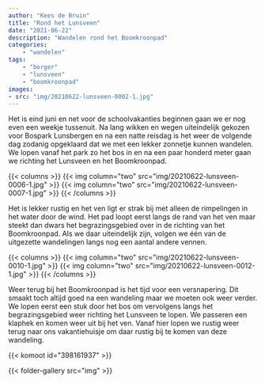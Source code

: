 ```yaml
---
author: "Kees de Bruin"
title: "Rond het Lunsveen"
date: "2021-06-22"
description: "Wandelen rond het Boomkroonpad"
categories:
    - "wandelen"
tags:
    - "borger"
    - "lunsveen"
    - "boomkroonpad"
images:
- src: "img/20210622-lunsveen-0002-1.jpg"
---
```


Het is eind juni en net voor de schoolvakanties beginnen gaan we er nog even een weekje tussenuit. Na lang wikken en wegen uiteindelijk gekozen voor Bospark Lunsbergen en na een natte reisdag is het weer de volgende dag zodanig opgeklaard dat we met een lekker zonnetje kunnen wandelen. We lopen vanaf het park zo het bos in en na een paar honderd meter gaan we richting het Lunsveen en het Boomkroonpad.

{{< columns >}}
{{< img column="two" src="img/20210622-lunsveen-0006-1.jpg" >}}
{{< img column="two" src="img/20210622-lunsveen-0007-1.jpg" >}}
{{< /columns >}}

Het is lekker rustig en het ven ligt er strak bij met alleen de rimpelingen in het water door de wind. Het pad loopt eerst langs de rand van het ven maar steekt dan dwars het begrazingsgebied over in de richting van het Boomkroonpad. Als we daar uiteindelijk zijn, volgen we één van de uitgezette wandelingen langs nog een aantal andere vennen.

{{< columns >}}
{{< img column="two" src="img/20210622-lunsveen-0010-1.jpg" >}}
{{< img column="two" src="img/20210622-lunsveen-0012-1.jpg" >}}
{{< /columns >}}

Weer terug bij het Boomkroonpad is het tijd voor een versnapering. Dit smaakt toch altijd goed na een wandeling maar we moeten ook weer verder. We lopen eerst een stuk door het bos om vervolgens langs het begrazingsgebied weer richting het Lunsveen te lopen. We passeren een klaphek en komen weer uit bij het ven. Vanaf hier lopen we rustig weer terug naar ons vakantiehuisje om daar rustig bij te komen van deze wandeling.

{{< komoot id="398161937" >}}

{{< folder-gallery src="img" >}}